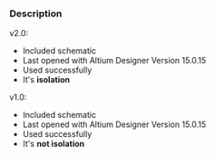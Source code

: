 ### Description

v2.0:
- Included schematic
- Last opened with Altium Designer Version 15.0.15
- Used successfully
- It's **isolation**

v1.0:
- Included schematic
- Last opened with Altium Designer Version 15.0.15
- Used successfully
- It's **not isolation**